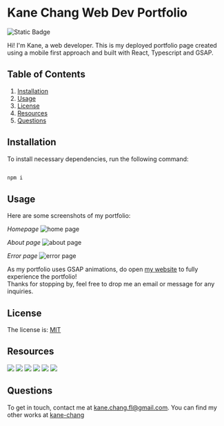 # Kane Chang Web Dev Portfolio

  ![Static Badge](https://img.shields.io/badge/license-MIT-blue)
  
  Hi! I'm Kane, a web developer. This is my deployed portfolio page created using a mobile first approach and built with React, Typescript and GSAP.
  
  ## Table of Contents
  1. [Installation](#installation)
  2. [Usage](#usage)
  4. [License](#license)
  5. [Resources](#resources)
  6. [Questions](#questions)
  
  ## Installation
  
  To install necessary dependencies, run the following command:
  
  ```bash

  npm i

  ```
  
  ## Usage
  Here are some screenshots of my portfolio:

  *Homepage*
  ![home page](https://github.com/kane-chang/mobile-first-portfolio/assets/141442532/9603b1a1-7471-448c-9b8e-20ff92338017)
  
  *About page*
  ![about page](https://github.com/kane-chang/mobile-first-portfolio/assets/141442532/1916b033-5f7d-45a2-9076-902d60fff4e8)
  
  *Error page*
  ![error page](https://github.com/kane-chang/mobile-first-portfolio/assets/141442532/8f39973d-717b-4b2f-8cf1-e0447480273e)
  
  As my portfolio uses GSAP animations, do open [my website](https://kanechang.com) to fully experience the portfolio!  
  Thanks for stopping by, feel free to drop me an email or message for any inquiries.

  ## License
  
  The license is: [MIT](https://choosealicense.com/licenses/mit/)

  ## Resources

  ![](https://img.shields.io/badge/React-61DAFB.svg?style=for-the-badge&logo=React&logoColor=black) ![](https://img.shields.io/badge/React%20Router-CA4245.svg?style=for-the-badge&logo=React-Router&logoColor=white)
  ![](https://img.shields.io/badge/TypeScript-3178C6.svg?style=for-the-badge&logo=TypeScript&logoColor=white) ![](https://img.shields.io/badge/Vite-646CFF.svg?style=for-the-badge&logo=Vite&logoColor=white)
  ![](https://img.shields.io/badge/Tailwind%20CSS-06B6D4.svg?style=for-the-badge&logo=Tailwind-CSS&logoColor=white) ![](https://img.shields.io/badge/GreenSock-88CE02.svg?style=for-the-badge&logo=GreenSock&logoColor=white)
  
  ## Questions
  
  To get in touch, contact me at [kane.chang.fl@gmail.com](kane.chang.fl@gmail.com). You can find my other works at [kane-chang](https://github.com/kane-chang)
